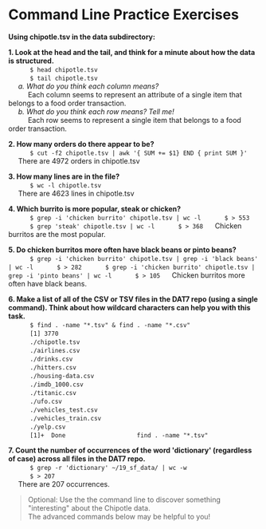 # Command Line Practice Exercises

**Using chipotle.tsv in the data subdirectory:**

**1. Look at the head and the tail, and think for a minute about how the data is structured.**  
    &nbsp;&nbsp;&nbsp;&nbsp;&nbsp;&nbsp;&nbsp;&nbsp;&nbsp;&nbsp;&nbsp;`$ head chipotle.tsv`   
    &nbsp;&nbsp;&nbsp;&nbsp;&nbsp;&nbsp;&nbsp;&nbsp;&nbsp;&nbsp;&nbsp;`$ tail chipotle.tsv`  
   &nbsp;&nbsp;&nbsp;&nbsp;&nbsp;*a. What do you think each column means?*   
&nbsp;&nbsp;&nbsp;&nbsp;&nbsp;&nbsp;&nbsp;&nbsp;&nbsp;&nbsp;Each column seems to represent an attribute of a single item that belongs to a food order transaction.  
   &nbsp;&nbsp;&nbsp;&nbsp;&nbsp;*b. What do you think each row means? Tell me!*  
&nbsp;&nbsp;&nbsp;&nbsp;&nbsp;&nbsp;&nbsp;&nbsp;&nbsp;&nbsp;Each row seems to represent a single item that belongs to a food order transaction.

**2. How many orders do there appear to be?**  
    &nbsp;&nbsp;&nbsp;&nbsp;&nbsp;&nbsp;&nbsp;&nbsp;&nbsp;&nbsp;&nbsp;`$ cut -f2 chipotle.tsv | awk '{ SUM += $1} END { print SUM }'`  
   &nbsp;&nbsp;&nbsp;&nbsp;&nbsp;There are 4972 orders in chipotle.tsv

**3. How many lines are in the file?**  
    &nbsp;&nbsp;&nbsp;&nbsp;&nbsp;&nbsp;&nbsp;&nbsp;&nbsp;&nbsp;&nbsp;`$ wc -l chipotle.tsv`  
   &nbsp;&nbsp;&nbsp;&nbsp;&nbsp;There are 4623 lines in chipotle.tsv

**4. Which burrito is more popular, steak or chicken?**  
    &nbsp;&nbsp;&nbsp;&nbsp;&nbsp;&nbsp;&nbsp;&nbsp;&nbsp;&nbsp;&nbsp;`$ grep -i 'chicken burrito' chipotle.tsv | wc -l`
    &nbsp;&nbsp;&nbsp;&nbsp;&nbsp;&nbsp;&nbsp;&nbsp;&nbsp;&nbsp;&nbsp;`$ > 553`
    &nbsp;&nbsp;&nbsp;&nbsp;&nbsp;&nbsp;&nbsp;&nbsp;&nbsp;&nbsp;&nbsp;`$ grep 'steak' chipotle.tsv | wc -l`
    &nbsp;&nbsp;&nbsp;&nbsp;&nbsp;&nbsp;&nbsp;&nbsp;&nbsp;&nbsp;&nbsp;`$ > 368`
   &nbsp;&nbsp;&nbsp;&nbsp;&nbsp;Chicken burritos are the most popular.


**5. Do chicken burritos more often have black beans or pinto beans?**  
    &nbsp;&nbsp;&nbsp;&nbsp;&nbsp;&nbsp;&nbsp;&nbsp;&nbsp;&nbsp;&nbsp;`$ grep -i 'chicken burrito' chipotle.tsv | grep -i 'black beans' | wc -l`
    &nbsp;&nbsp;&nbsp;&nbsp;&nbsp;&nbsp;&nbsp;&nbsp;&nbsp;&nbsp;&nbsp;`$ > 282`
    &nbsp;&nbsp;&nbsp;&nbsp;&nbsp;&nbsp;&nbsp;&nbsp;&nbsp;&nbsp;&nbsp;`$ grep -i 'chicken burrito' chipotle.tsv | grep -i 'pinto beans' | wc -l`
    &nbsp;&nbsp;&nbsp;&nbsp;&nbsp;&nbsp;&nbsp;&nbsp;&nbsp;&nbsp;&nbsp;`$ > 105`
   &nbsp;&nbsp;&nbsp;&nbsp;&nbsp;Chicken burritos more often have black beans.

**6. Make a list of all of the CSV or TSV files in the DAT7 repo (using a single command). Think about how wildcard characters can help you with this task.**  
    &nbsp;&nbsp;&nbsp;&nbsp;&nbsp;&nbsp;&nbsp;&nbsp;&nbsp;&nbsp;&nbsp;`$ find . -name "*.tsv" & find . -name "*.csv"`  
    &nbsp;&nbsp;&nbsp;&nbsp;&nbsp;&nbsp;&nbsp;&nbsp;&nbsp;&nbsp;&nbsp;`[1] 3770 `   
&nbsp;&nbsp;&nbsp;&nbsp;&nbsp;&nbsp;&nbsp;&nbsp;&nbsp;&nbsp;&nbsp;`./chipotle.tsv`  
&nbsp;&nbsp;&nbsp;&nbsp;&nbsp;&nbsp;&nbsp;&nbsp;&nbsp;&nbsp;&nbsp;`./airlines.csv`  
&nbsp;&nbsp;&nbsp;&nbsp;&nbsp;&nbsp;&nbsp;&nbsp;&nbsp;&nbsp;&nbsp;`./drinks.csv`  
&nbsp;&nbsp;&nbsp;&nbsp;&nbsp;&nbsp;&nbsp;&nbsp;&nbsp;&nbsp;&nbsp;`./hitters.csv`  
&nbsp;&nbsp;&nbsp;&nbsp;&nbsp;&nbsp;&nbsp;&nbsp;&nbsp;&nbsp;&nbsp;`./housing-data.csv`  
&nbsp;&nbsp;&nbsp;&nbsp;&nbsp;&nbsp;&nbsp;&nbsp;&nbsp;&nbsp;&nbsp;`./imdb_1000.csv`  
&nbsp;&nbsp;&nbsp;&nbsp;&nbsp;&nbsp;&nbsp;&nbsp;&nbsp;&nbsp;&nbsp;`./titanic.csv `   
&nbsp;&nbsp;&nbsp;&nbsp;&nbsp;&nbsp;&nbsp;&nbsp;&nbsp;&nbsp;&nbsp;`./ufo.csv`  
&nbsp;&nbsp;&nbsp;&nbsp;&nbsp;&nbsp;&nbsp;&nbsp;&nbsp;&nbsp;&nbsp;`./vehicles_test.csv`  
&nbsp;&nbsp;&nbsp;&nbsp;&nbsp;&nbsp;&nbsp;&nbsp;&nbsp;&nbsp;&nbsp;`./vehicles_train.csv`  
&nbsp;&nbsp;&nbsp;&nbsp;&nbsp;&nbsp;&nbsp;&nbsp;&nbsp;&nbsp;&nbsp;`./yelp.csv`  
&nbsp;&nbsp;&nbsp;&nbsp;&nbsp;&nbsp;&nbsp;&nbsp;&nbsp;&nbsp;&nbsp;`[1]+  Done                    find . -name "*.tsv"`

**7. Count the number of occurrences of the word 'dictionary' (regardless of case) across all files in the DAT7 repo.**  
    &nbsp;&nbsp;&nbsp;&nbsp;&nbsp;&nbsp;&nbsp;&nbsp;&nbsp;&nbsp;&nbsp;`$ grep -r 'dictionary' ~/19_sf_data/ | wc -w`  
    &nbsp;&nbsp;&nbsp;&nbsp;&nbsp;&nbsp;&nbsp;&nbsp;&nbsp;&nbsp;&nbsp;`$ > 207`    
   &nbsp;&nbsp;&nbsp;&nbsp;&nbsp;There are 207 occurrences.  

> Optional: Use the the command line to discover something "interesting" about the Chipotle data.  
The advanced commands below may be helpful to you!